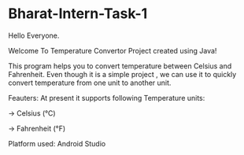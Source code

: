 # Bharat-Intern-Task-1

Hello Everyone.

Welcome To Temperature Convertor Project created using Java!

This program helps you to convert temperature between Celsius and Fahrenheit.
Even though it is a simple project , we can use it to quickly convert temperature from one unit to another unit.

Feauters:
At present it supports following Temperature units:

-> Celsius (°C)

-> Fahrenheit (°F)

Platform used: Android Studio
